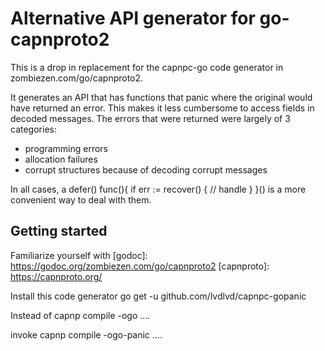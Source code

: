 # Alternative API generator for go-capnproto2

This is a drop in replacement for the capnpc-go code generator in zombiezen.com/go/capnproto2.

It generates an API that has functions that panic where the original would have returned an error.
This makes it less cumbersome to access fields in decoded messages.  The errors that were returned
were largely of 3 categories:
- programming errors
- allocation failures
- corrupt structures because of decoding corrupt messages

In all cases, a defer() func(){ if err := recover() { // handle } }() is a more convenient way to deal with them.

## Getting started

Familiarize yourself with 
[godoc]: https://godoc.org/zombiezen.com/go/capnproto2
[capnproto]: https://capnproto.org/

Install this code generator
	go get -u github.com/lvdlvd/capnpc-gopanic

Instead of 
	capnp compile -ogo ....

invoke
	capnp compile -ogo-panic ....

